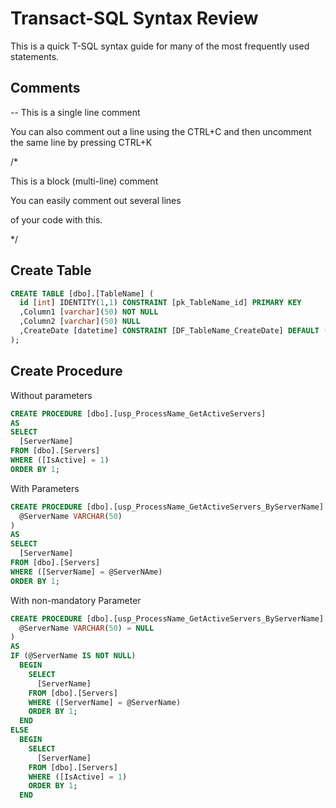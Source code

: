 # Transact-SQL Syntax Review

This is a quick T-SQL syntax guide for many of the most frequently used statements.

Comments 
--
-- This is a single line comment

You can also comment out a line using the CTRL+C and then uncomment the same line by pressing CTRL+K

/*
  
  This is a block (multi-line) comment

  You can easily comment out several lines

  of your code with this.

*/

Create Table
--
```SQL
CREATE TABLE [dbo].[TableName] (
  id [int] IDENTITY(1,1) CONSTRAINT [pk_TableName_id] PRIMARY KEY
  ,Column1 [varchar](50) NOT NULL
  ,Column2 [varchar](50) NULL
  ,CreateDate [datetime] CONSTRAINT [DF_TableName_CreateDate] DEFAULT (GETDATE())
);
```
Create Procedure
--
Without parameters

```SQL
CREATE PROCEDURE [dbo].[usp_ProcessName_GetActiveServers] 
AS
SELECT 
  [ServerName]
FROM [dbo].[Servers]
WHERE ([IsActive] = 1)
ORDER BY 1;
```

With Parameters

```SQL
CREATE PROCEDURE [dbo].[usp_ProcessName_GetActiveServers_ByServerName] (
  @ServerName VARCHAR(50)
)
AS
SELECT 
  [ServerName]
FROM [dbo].[Servers]
WHERE ([ServerName] = @ServerNAme)
ORDER BY 1;
```

With non-mandatory Parameter

```SQL
CREATE PROCEDURE [dbo].[usp_ProcessName_GetActiveServers_ByServerName] (
  @ServerName VARCHAR(50) = NULL
)
AS
IF (@ServerName IS NOT NULL)
  BEGIN
    SELECT 
      [ServerName]
    FROM [dbo].[Servers]
    WHERE ([ServerName] = @ServerName)
    ORDER BY 1;
  END
ELSE
  BEGIN
    SELECT 
      [ServerName]
    FROM [dbo].[Servers]
    WHERE ([IsActive] = 1)
    ORDER BY 1;
  END
```
